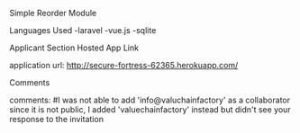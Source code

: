 Simple Reorder Module

Languages Used
-laravel
-vue.js
-sqlite

Applicant Section
Hosted App Link

application url: http://secure-fortress-62365.herokuapp.com/

Comments

comments:
#I was not able to add 'info@valuchainfactory' as a collaborator since it is not public, I added 'valuechainfactory' instead but didn't see your response to the invitation
